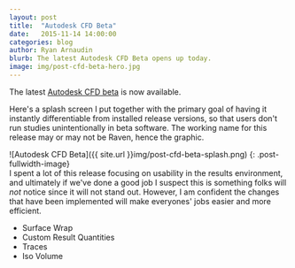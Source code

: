```yaml
---
layout: post
title:  "Autodesk CFD Beta"
date:   2015-11-14 14:00:00
categories: blog
author: Ryan Arnaudin
blurb: The latest Autodesk CFD Beta opens up today.
image: img/post-cfd-beta-hero.jpg
---
```

The latest [Autodesk CFD beta](http://forums.autodesk.com/t5/cfd-general-discussion/cfd-2017-beta-test-opportunity/td-p/5906340) is now available. 

Here's a splash screen I put together with the primary goal of having it instantly differentiable from installed release versions, so that users don't run studies unintentionally in beta software. The working name for this release may or may not be Raven, hence the graphic. 

![Autodesk CFD Beta]({{ site.url }}img/post-cfd-beta-splash.png)
{: .post-fullwidth-image}
<br>
I spent a lot of this release focusing on usability in the results environment, and ultimately if we've done a good job I suspect this is something folks will *not* notice since it will not stand out. However, I am confident the changes that have been implemented will make everyones' jobs easier and more efficient.

- Surface Wrap
- Custom Result Quantities
- Traces
- Iso Volume
